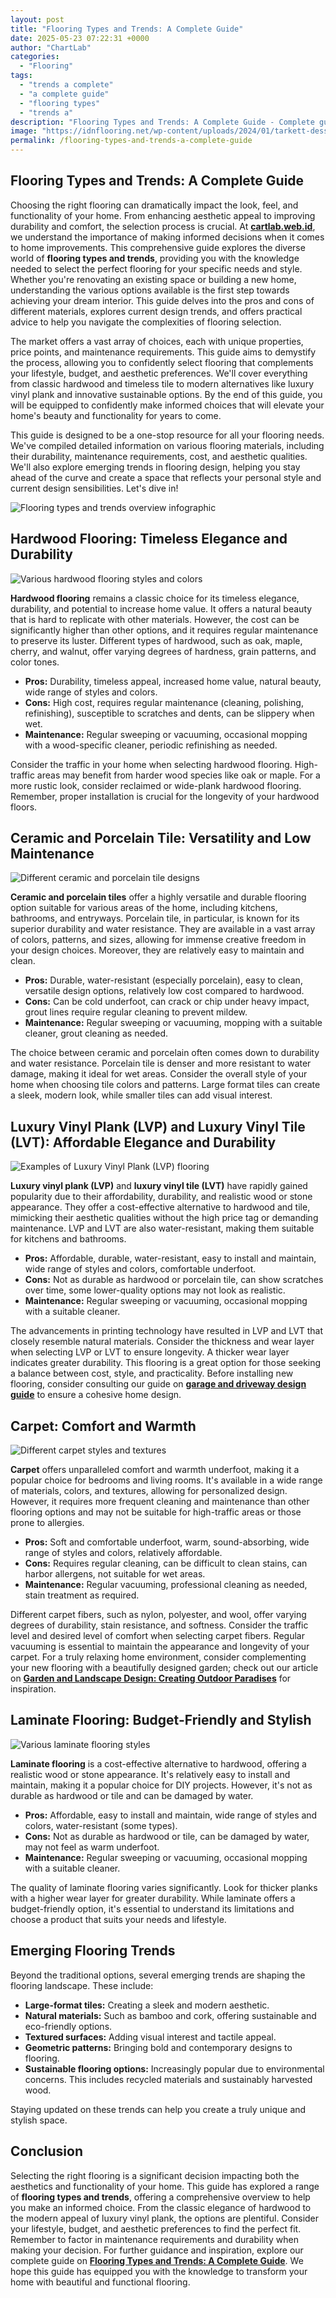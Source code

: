 ```yaml
---
layout: post
title: "Flooring Types and Trends: A Complete Guide"
date: 2025-05-23 07:22:31 +0000
author: "ChartLab"
categories:
  - "Flooring"
tags:
  - "trends a complete"
  - "a complete guide"
  - "flooring types"
  - "trends a"
description: "Flooring Types and Trends: A Complete Guide - Complete guide and comprehensive analysis"
image: "https://idnflooring.net/wp-content/uploads/2024/01/tarkett-desso-recharge-retrace-dezeen-showroom_dezeen_2364_col_6-1.webp"
permalink: /flooring-types-and-trends-a-complete-guide
---
```


## Flooring Types and Trends: A Complete Guide

<!--more-->

Choosing the right flooring can dramatically impact the look, feel, and functionality of your home.  From enhancing aesthetic appeal to improving durability and comfort, the selection process is crucial. At **[cartlab.web.id](https://cartlab.web.id)**, we understand the importance of making informed decisions when it comes to home improvements. This comprehensive guide explores the diverse world of **flooring types and trends**, providing you with the knowledge needed to select the perfect flooring for your specific needs and style.  Whether you're renovating an existing space or building a new home, understanding the various options available is the first step towards achieving your dream interior. This guide delves into the pros and cons of different materials, explores current design trends, and offers practical advice to help you navigate the complexities of flooring selection.


The market offers a vast array of choices, each with unique properties, price points, and maintenance requirements.  This guide aims to demystify the process, allowing you to confidently select flooring that complements your lifestyle, budget, and aesthetic preferences. We'll cover everything from classic hardwood and timeless tile to modern alternatives like luxury vinyl plank and innovative sustainable options.  By the end of this guide, you will be equipped to confidently make informed choices that will elevate your home's beauty and functionality for years to come.


This guide is designed to be a one-stop resource for all your flooring needs.  We've compiled detailed information on various flooring materials, including their durability, maintenance requirements, cost, and aesthetic qualities.  We'll also explore emerging trends in flooring design, helping you stay ahead of the curve and create a space that reflects your personal style and current design sensibilities.  Let's dive in!


![Flooring types and trends overview infographic](https://www.vincentflooring.co.uk/wp-content/uploads/2019/01/flooring-trends-muted-herringbone.jpg)


## Hardwood Flooring: Timeless Elegance and Durability

![ Various hardwood flooring styles and colors](https://s3.us-east-2.amazonaws.com/signaturecustomflooring-assets/wp-content/uploads/2021/03/cali-floor-3-819x1024.jpg)

**Hardwood flooring** remains a classic choice for its timeless elegance, durability, and potential to increase home value.  It offers a natural beauty that is hard to replicate with other materials.  However, the cost can be significantly higher than other options, and it requires regular maintenance to preserve its luster.  Different types of hardwood, such as oak, maple, cherry, and walnut, offer varying degrees of hardness, grain patterns, and color tones.

* **Pros:**  Durability, timeless appeal, increased home value, natural beauty, wide range of styles and colors.
* **Cons:**  High cost, requires regular maintenance (cleaning, polishing, refinishing), susceptible to scratches and dents, can be slippery when wet.
* **Maintenance:** Regular sweeping or vacuuming, occasional mopping with a wood-specific cleaner, periodic refinishing as needed.

Consider the traffic in your home when selecting hardwood flooring.  High-traffic areas may benefit from harder wood species like oak or maple.  For a more rustic look, consider reclaimed or wide-plank hardwood flooring.  Remember, proper installation is crucial for the longevity of your hardwood floors.


## Ceramic and Porcelain Tile:  Versatility and Low Maintenance

![Different ceramic and porcelain tile designs](https://cdn.trendir.com/wp-content/uploads/old/archives/assets_c/2015/09/floral-motif-printed-tile-peronda-candela-thumb-1600xauto-56172.jpg)

**Ceramic and porcelain tiles** offer a highly versatile and durable flooring option suitable for various areas of the home, including kitchens, bathrooms, and entryways.  Porcelain tile, in particular, is known for its superior durability and water resistance.  They are available in a vast array of colors, patterns, and sizes, allowing for immense creative freedom in your design choices.  Moreover, they are relatively easy to maintain and clean.


* **Pros:**  Durable, water-resistant (especially porcelain), easy to clean, versatile design options, relatively low cost compared to hardwood.
* **Cons:** Can be cold underfoot, can crack or chip under heavy impact, grout lines require regular cleaning to prevent mildew.
* **Maintenance:** Regular sweeping or vacuuming, mopping with a suitable cleaner, grout cleaning as needed.


The choice between ceramic and porcelain often comes down to durability and water resistance. Porcelain tile is denser and more resistant to water damage, making it ideal for wet areas.  Consider the overall style of your home when choosing tile colors and patterns.  Large format tiles can create a sleek, modern look, while smaller tiles can add visual interest.


## Luxury Vinyl Plank (LVP) and Luxury Vinyl Tile (LVT):  Affordable Elegance and Durability

![Examples of Luxury Vinyl Plank (LVP) flooring](https://i.pinimg.com/736x/8a/a8/16/8aa8169ed8cb6f51e7888f4b89e2af77.jpg)

**Luxury vinyl plank (LVP)** and **luxury vinyl tile (LVT)** have rapidly gained popularity due to their affordability, durability, and realistic wood or stone appearance.  They offer a cost-effective alternative to hardwood and tile, mimicking their aesthetic qualities without the high price tag or demanding maintenance.  LVP and LVT are also water-resistant, making them suitable for kitchens and bathrooms.


* **Pros:**  Affordable, durable, water-resistant, easy to install and maintain, wide range of styles and colors, comfortable underfoot.
* **Cons:**  Not as durable as hardwood or porcelain tile, can show scratches over time, some lower-quality options may not look as realistic.
* **Maintenance:**  Regular sweeping or vacuuming, occasional mopping with a suitable cleaner.



The advancements in printing technology have resulted in LVP and LVT that closely resemble natural materials.  Consider the thickness and wear layer when selecting LVP or LVT to ensure longevity.  A thicker wear layer indicates greater durability.  This flooring is a great option for those seeking a balance between cost, style, and practicality.  Before installing new flooring, consider consulting our guide on [**garage and driveway design guide**](cartlab.web.id/garage-and-driveway-design-guide) to ensure a cohesive home design.


## Carpet: Comfort and Warmth

![Different carpet styles and textures](https://idnflooring.net/wp-content/uploads/2024/01/tarkett-desso-recharge-retrace-dezeen-showroom_dezeen_2364_col_6-1.webp)

**Carpet** offers unparalleled comfort and warmth underfoot, making it a popular choice for bedrooms and living rooms.  It's available in a wide range of materials, colors, and textures, allowing for personalized design.  However, it requires more frequent cleaning and maintenance than other flooring options and may not be suitable for high-traffic areas or those prone to allergies.


* **Pros:**  Soft and comfortable underfoot, warm, sound-absorbing, wide range of styles and colors, relatively affordable.
* **Cons:**  Requires regular cleaning, can be difficult to clean stains, can harbor allergens, not suitable for wet areas.
* **Maintenance:** Regular vacuuming, professional cleaning as needed, stain treatment as required.


Different carpet fibers, such as nylon, polyester, and wool, offer varying degrees of durability, stain resistance, and softness.  Consider the traffic level and desired level of comfort when selecting carpet fibers.  Regular vacuuming is essential to maintain the appearance and longevity of your carpet.  For a truly relaxing home environment, consider complementing your new flooring with a beautifully designed garden; check out our article on [**Garden and Landscape Design: Creating Outdoor Paradises**](cartlab.web.id/garden-and-landscape-design-creating-outdoor-paradises) for inspiration.


## Laminate Flooring: Budget-Friendly and Stylish

![Various laminate flooring styles](https://50floor.com/content/uploads/2022/11/Types-of-laminate-flooring.jpg)

**Laminate flooring** is a cost-effective alternative to hardwood, offering a realistic wood or stone appearance.  It's relatively easy to install and maintain, making it a popular choice for DIY projects.  However, it's not as durable as hardwood or tile and can be damaged by water.


* **Pros:**  Affordable, easy to install and maintain, wide range of styles and colors, water-resistant (some types).
* **Cons:**  Not as durable as hardwood or tile, can be damaged by water, may not feel as warm underfoot.
* **Maintenance:** Regular sweeping or vacuuming, occasional mopping with a suitable cleaner.


The quality of laminate flooring varies significantly.  Look for thicker planks with a higher wear layer for greater durability.  While laminate offers a budget-friendly option, it's essential to understand its limitations and choose a product that suits your needs and lifestyle.


## Emerging Flooring Trends

Beyond the traditional options, several emerging trends are shaping the flooring landscape.  These include:

* **Large-format tiles:** Creating a sleek and modern aesthetic.
* **Natural materials:** Such as bamboo and cork, offering sustainable and eco-friendly options.
* **Textured surfaces:** Adding visual interest and tactile appeal.
* **Geometric patterns:** Bringing bold and contemporary designs to flooring.
* **Sustainable flooring options:**  Increasingly popular due to environmental concerns.  This includes recycled materials and sustainably harvested wood.


Staying updated on these trends can help you create a truly unique and stylish space.


## Conclusion

Selecting the right flooring is a significant decision impacting both the aesthetics and functionality of your home. This guide has explored a range of **flooring types and trends**, offering a comprehensive overview to help you make an informed choice.  From the classic elegance of hardwood to the modern appeal of luxury vinyl plank, the options are plentiful. Consider your lifestyle, budget, and aesthetic preferences to find the perfect fit.  Remember to factor in maintenance requirements and durability when making your decision. For further guidance and inspiration, explore our complete guide on **[Flooring Types and Trends: A Complete Guide](cartlab.web.id/flooring-types-and-trends-a-complete-guide)**.  We hope this guide has equipped you with the knowledge to transform your home with beautiful and functional flooring.
